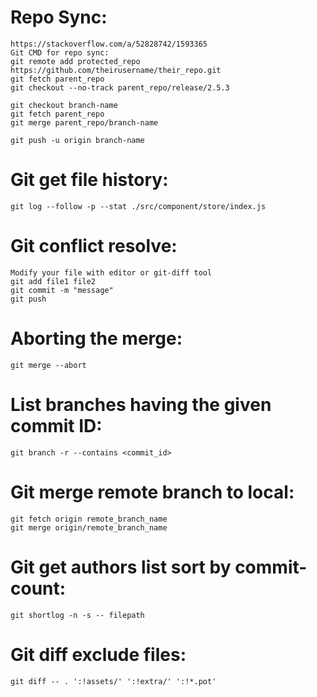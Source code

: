# Repo Sync:
	https://stackoverflow.com/a/52828742/1593365
	Git CMD for repo sync:
	git remote add protected_repo https://github.com/theirusername/their_repo.git
	git fetch parent_repo
	git checkout --no-track parent_repo/release/2.5.3
	
	git checkout branch-name 
	git fetch parent_repo
	git merge parent_repo/branch-name
	
	git push -u origin branch-name

# Git get file history:
	git log --follow -p --stat ./src/component/store/index.js

# Git conflict resolve:
	Modify your file with editor or git-diff tool
	git add file1 file2
	git commit -m "message"
	git push

# Aborting the merge:
	git merge --abort
	
# List branches having the given commit ID:
	git branch -r --contains <commit_id>
	
# Git merge remote branch to local:
	git fetch origin remote_branch_name
	git merge origin/remote_branch_name

# Git get authors list sort by commit-count:
	git shortlog -n -s -- filepath

# Git diff exclude files:
	git diff -- . ':!assets/' ':!extra/' ':!*.pot'
